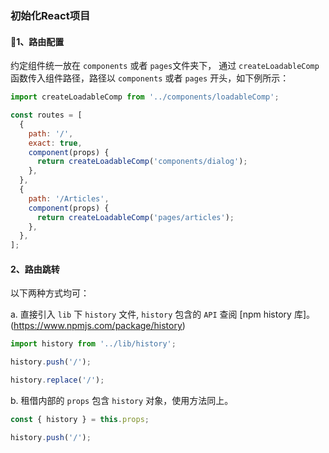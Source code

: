 ### 初始化React项目

#### 1、路由配置

约定组件统一放在 `components` 或者 `pages`文件夹下， 通过 `createLoadableComp` 函数传入组件路径，路径以 `components` 或者 `pages` 开头，如下例所示：

```js
import createLoadableComp from '../components/loadableComp';

const routes = [
  {
    path: '/',
    exact: true,
    component(props) {
      return createLoadableComp('components/dialog');
    },
  },
  {
    path: '/Articles',
    component(props) {
      return createLoadableComp('pages/articles');
    },
  },
];
```

#### 2、路由跳转

以下两种方式均可：

a. 直接引入 `lib` 下 `history` 文件, `history` 包含的 `API` 查阅 [npm history 库]。(https://www.npmjs.com/package/history)

```js
import history from '../lib/history';

history.push('/');

history.replace('/');
```

b. 租借内部的 `props` 包含 `history` 对象，使用方法同上。

```js
const { history } = this.props;

history.push('/');
```
